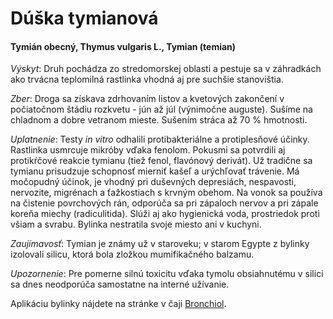 Dúška tymianová
===============

#### Tymián obecný, Thymus vulgaris L., Tymian (temian)

*Výskyt*: Druh pochádza zo stredomorskej oblasti a pestuje sa v záhradkách ako
trvácna teplomilná rastlinka vhodná aj pre suchšie stanovištia.

*Zber*: Droga sa získava zdrhovaním listov a kvetových zakončení v počiatočnom
štádiu rozkvetu - jún až júl (výnimočne auguste). Sušíme na chladnom a dobre
vetranom mieste. Sušením stráca až 70 % hmotnosti.

*Uplatnenie*: Testy *in vitro* odhalili protibakteriálne a protiplesňové účinky.
Rastlinka usmrcuje mikróby vďaka fenolom. Pokusmi sa potvrdili aj protikŕčové
reakcie tymianu (tiež fenol, flavónový derivát). Už tradične sa tymianu
prisudzuje schopnosť mierniť kašeľ a urýchľovať trávenie. Má močopudný účinok,
je vhodný pri duševných depresiách, nespavosti, nervozite, migrénach a
ťažkostiach s krvným obehom. Na vonok sa používa na čistenie povrchových rán,
odporúča sa pri zápaloch nervov a pri zápale koreňa miechy (radiculitida). Slúži
aj ako hygienická voda, prostriedok proti všiam a svrabu. Bylinka nestratila
svoje miesto ani v kuchyni.

*Zaujímavosť*: Tymian je známy už v staroveku; v starom Egypte z bylinky
izolovali silicu, ktorá bola zložkou mumifikačného balzamu.

*Upozornenie*: Pre pomerne silnú toxicitu vďaka tymolu obsiahnutému v silici sa
dnes neodporúča samostatne na interné užívanie.

Aplikáciu bylinky nájdete na stránke v čaji [Bronchiol](/sip/caje/bronchiol).


